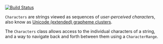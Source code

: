 [![Build Status](https://travis-ci.org/dart-lang/characters.svg?branch=master)](https://travis-ci.org/dart-lang/characters)

`Characters` are strings viewed as sequences of *user-perceived character*s,
also know as [Unicode (extended) grapheme clusters](https://unicode.org/reports/tr29/#Grapheme_Cluster_Boundaries).

The `Characters` class allows access to the individual characters of a string,
and a way to navigate back and forth between them using a `CharacterRange`.
